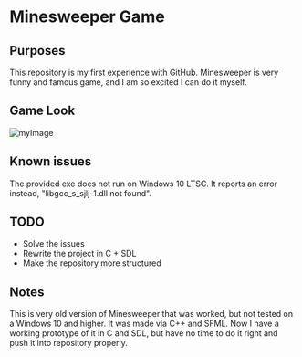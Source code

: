 # Minesweeper Game

## Purposes
This repository is my first experience with GitHub. Minesweeper is very funny and famous game, and I am so excited I can do it myself.

## Game Look

![myImage](https://tinypic.host/images/2022/07/25/game_look.jpg)

## Known issues
The provided exe does not run on Windows 10 LTSC. It reports an error instead, "libgcc_s_sjlj-1.dll not found".

## TODO
  * Solve the issues
  * Rewrite the project in C + SDL
  * Make the repository more structured
  
## Notes
This is very old version of Minesweeper that was worked, but not tested on a Windows 10 and higher. It was made via C++ and SFML. Now I have a working prototype of it in C and SDL, but have no time to do it right and push it into repository properly.
